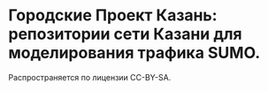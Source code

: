# Городские Проект Казань: репозитории сети Казани для моделирования трафика SUMO.
Распространяется по лицензии CC-BY-SA.
